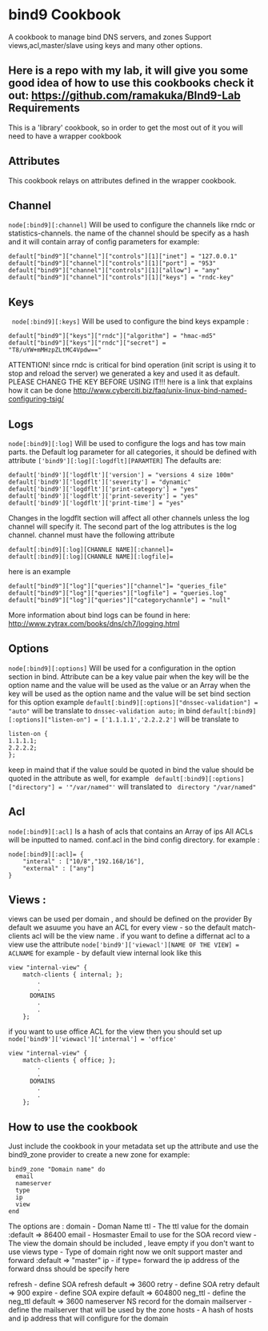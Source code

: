 bind9 Cookbook
==============
A cookbook to manage bind DNS servers, and zones
Support views,acl,master/slave using keys and many other options.

Here is a repo with my lab, it will give you some good idea of how to use this cookbooks check it out: https://github.com/ramakuka/BInd9-Lab
Requirements
------------
This is a 'library' cookbook, so in order to get the most out of it you will need to have a wrapper cookbook


Attributes
----------
This cookbook relays on attributes defined in the wrapper cookbook.

Channel
-------
```node[:bind9][:channel]``` Will be used to configure the channels like rndc or statistics-channels.
the name of the channel should be specify as a hash and it will contain array of config parameters for example:
```
default["bind9"]["channel"]["controls"][1]["inet"] = "127.0.0.1"
default["bind9"]["channel"]["controls"][1]["port"] = "953"
default["bind9"]["channel"]["controls"][1]["allow"] = "any"
default["bind9"]["channel"]["controls"][1]["keys"] = "rndc-key"
```

Keys
----
``` node[:bind9][:keys]``` Will be used to configure the bind keys expample :
```
default["bind9"]["keys"]["rndc"]["algorithm"] = "hmac-md5"
default["bind9"]["keys"]["rndc"]["secret"] = "T8/uYW+mMHzpZLtMC4Vpdw=="
```
ATTENTION! since rndc is critical for bind operation (init script is using it to stop and reload the server) we generated a  key and used it as default. PLEASE CHANEG THE KEY BEFORE USING IT!!! here is a link that explains how it can be done http://www.cyberciti.biz/faq/unix-linux-bind-named-configuring-tsig/

Logs
----
```node[:bind9][:log]``` Will be used to configure the logs and has tow main parts.
the Default log parameter for all categories, it should be defined with attribute ```['bind9'][:log][:logdflt][PARAMTER]```
The defaults are:
```
default['bind9']['logdflt']['version'] = "versions 4 size 100m"
default['bind9']['logdflt']['severity'] = "dynamic"
default['bind9']['logdflt']['print-category'] = "yes"
default['bind9']['logdflt']['print-severity'] = "yes"
default['bind9']['logdflt']['print-time'] = "yes"
```
Changes in the logdflt section will affect all other channels unless the log channel will specify it.
The second part of the log attributes is the log channel. channel must have the following attribute
```
default[:bind9][:log][CHANNLE NAME][:channel]=
default[:bind9][:log][CHANNLE NAME][:logfile]=
```
here is an example
```
default["bind9"]["log"]["queries"]["channel"]= "queries_file"
default["bind9"]["log"]["queries"]["logfile"] = "queries.log"
default["bind9"]["log"]["queries"]["categorychannle"] = "null"
```
More information about bind logs can be found in here: http://www.zytrax.com/books/dns/ch7/logging.html

Options
-------
```node[:bind9][:options]``` Will be used for a configuration in the option section in bind. Attribute can be a key value pair when the key will be the option name and the value will be used as the value or an Array when the key will be used as the option name and the value will be set bind section for this option example
```default[:bind9][:options]["dnssec-validation"] = "auto"``` will be translate to ```dnssec-validation auto;``` in bind
```default[:bind9][:options]["listen-on"] = ['1.1.1.1','2.2.2.2']``` will be translate to
```
listen-on {
1.1.1.1;
2.2.2.2;
};
```
keep in maind that if the value sould be quoted in bind the value should be quoted in the attribute as well, for example
``` default[:bind9][:options]["directory"] = '"/var/named"'``` will translated to ``` directory "/var/named"```

Acl
-------
```node[:bind9][:acl]``` Is a hash of acls that contains an Array of ips
All ACLs will be inputted to named. conf.acl in the bind config directory.
for example :
```
node[:bind9][:acl]= {
	"interal" : ["10/8","192.168/16"],
	"external" : ["any"]
}
```

Views :
------------
views can be used per domain , and should be defined on the provider
By default we asuume you have an ACL for every view - so the default match-clients acl will be the view name . if you want to define a differnat acl to a view use the attribute
```node['bind9']['viewacl'][NAME OF THE VIEW] = ACLNAME```
for example - by default view internal look like this
```
view "internal-view" {
	match-clients { internal; };
		.
		.
	  DOMAINS
		.
		.
	};
```
if you want to use office ACL for the view then you should set up ```node['bind9']['viewacl']['internal'] = 'office'```
```
view "internal-view" {
	match-clients { office; };
		.
		.
	  DOMAINS
		.
		.
	};
```
How to use the cookbook
------------------
Just include the cookbook in your metadata set up the attribute and use the bind9_zone provider to create a new zone for example:

```
bind9_zone "Domain name" do
  email
  nameserver
  type
  ip
  view
end
```
The options are :
domain - Doman Name
ttl - The ttl value for the domain :default => 86400
email - Hosmaster Email to use for the SOA record
view -  The view the domain should be included , leave empty if you don't want to use views
type - Type of domain right now we onlt support master and forward  :default => "master"
ip - if type= forward the ip address of the forward dnss should be specify here

refresh - define SOA refresh default => 3600
retry - define SOA retry  default => 900
expire -  define SOA expire default => 604800
neg_ttl - define the neg_ttl default => 3600
nameserver NS record for the domain
mailserver - define the  mailserver that will be used by the zone
hosts - A hash of hosts and ip address that will configure for the domain
